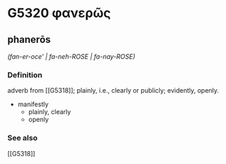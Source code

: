 # G5320 φανερῶς

## phanerōs

_(fan-er-oce' | fa-neh-ROSE | fa-nay-ROSE)_

### Definition

adverb from [[G5318]]; plainly, i.e., clearly or publicly; evidently, openly.

- manifestly
  - plainly, clearly
  - openly

### See also

[[G5318]]

